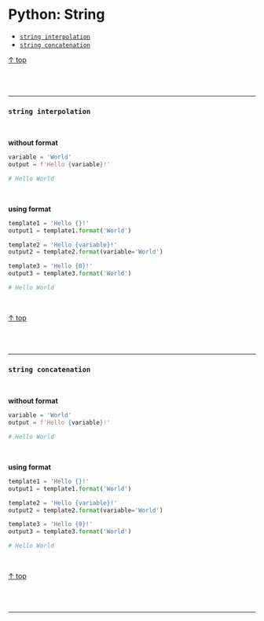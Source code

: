 # Python: String

- [`string interpolation`](#string-interpolation)
- [`string concatenation`](#string-concatenation)

[↑ top](#python-string)
<br><br><br><br><hr>

### `string interpolation`

<br>

**without format**

```python
variable = 'World'
output = f'Hello {variable}!'

# Hello World

```

<br>

**using format**

```python
template1 = 'Hello {}!'
output1 = template1.format('World')

template2 = 'Hello {variable}!'
output2 = template2.format(variable='World')

template3 = 'Hello {0}!'
output3 = template3.format('World')

# Hello World

```

<br>

[↑ top](#python-string)
<br><br><br><br><hr>

### `string concatenation`

<br>

**without format**

```python
variable = 'World'
output = f'Hello {variable}!'

# Hello World

```

<br>

**using format**

```python
template1 = 'Hello {}!'
output1 = template1.format('World')

template2 = 'Hello {variable}!'
output2 = template2.format(variable='World')

template3 = 'Hello {0}!'
output3 = template3.format('World')

# Hello World

```

<br>

[↑ top](#python-string)
<br><br><br><br><hr>
